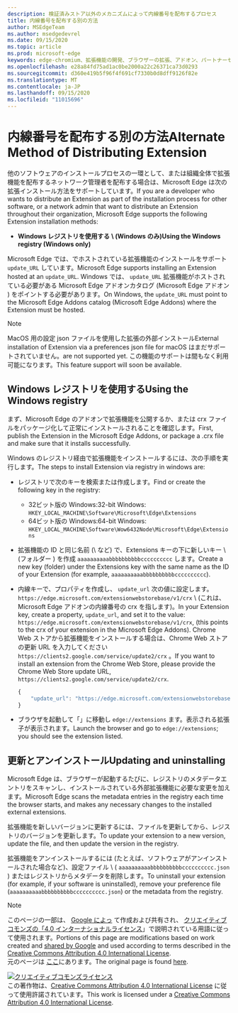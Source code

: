 ```yaml
---
description: 検証済みストア以外のメカニズムによって内線番号を配布するプロセス
title: 内線番号を配布する別の方法
author: MSEdgeTeam
ms.author: msedgedevrel
ms.date: 09/15/2020
ms.topic: article
ms.prod: microsoft-edge
keywords: edge-chromium、拡張機能の開発、ブラウザーの拡張、アドオン、パートナーセンター、開発者
ms.openlocfilehash: e28a84fd75ad1ac0be2000a22c26371ca73d0293
ms.sourcegitcommit: d360e419b5f96f4f691cf7330b0d8dff9126f82e
ms.translationtype: MT
ms.contentlocale: ja-JP
ms.lasthandoff: 09/15/2020
ms.locfileid: "11015696"
---
```

# <span data-ttu-id="03acb-104">内線番号を配布する別の方法</span><span class="sxs-lookup"><span data-stu-id="03acb-104">Alternate Method of Distributing Extension</span></span>  

<span data-ttu-id="03acb-105">他のソフトウェアのインストールプロセスの一環として、または組織全体で拡張機能を配布するネットワーク管理者を配布する場合は、Microsoft Edge は次の拡張インストール方法をサポートしています。</span><span class="sxs-lookup"><span data-stu-id="03acb-105">If you are a developer who wants to distribute an Extension as part of the installation process for other software, or a network admin that want to distribute an Extension throughout their organization, Microsoft Edge supports the following Extension installation methods:</span></span>  

*   **<span data-ttu-id="03acb-106">Windows レジストリを使用する \ (Windows のみ)</span><span class="sxs-lookup"><span data-stu-id="03acb-106">Using the Windows registry \(Windows only\)</span></span>**  

<span data-ttu-id="03acb-107">Microsoft Edge では、でホストされている拡張機能のインストールをサポート `update_URL` しています。</span><span class="sxs-lookup"><span data-stu-id="03acb-107">Microsoft Edge supports installing an Extension hosted at an `update_URL`.</span></span>  <span data-ttu-id="03acb-108">Windows では、 `update_URL` 拡張機能がホストされている必要がある Microsoft Edge アドオンカタログ (Microsoft Edge アドオン \) をポイントする必要があります。</span><span class="sxs-lookup"><span data-stu-id="03acb-108">On Windows, the `update_URL` must point to the Microsoft Edge Addons catalog \(Microsoft Edge Addons\) where the Extension must be hosted.</span></span>  

> [!NOTE]
> <span data-ttu-id="03acb-109">MacOS 用の設定 json ファイルを使用した拡張の外部インストール</span><span class="sxs-lookup"><span data-stu-id="03acb-109">External installation of Extension via a preferences json file for macOS</span></span> <!--and Linux--> <span data-ttu-id="03acb-110">はまだサポートされていません。</span><span class="sxs-lookup"><span data-stu-id="03acb-110">are not supported yet.</span></span>  <span data-ttu-id="03acb-111">この機能のサポートは間もなく利用可能になります。</span><span class="sxs-lookup"><span data-stu-id="03acb-111">This feature support will soon be available.</span></span>

## <span data-ttu-id="03acb-112">Windows レジストリを使用する</span><span class="sxs-lookup"><span data-stu-id="03acb-112">Using the Windows registry</span></span>  

<span data-ttu-id="03acb-113">まず、Microsoft Edge のアドオンで拡張機能を公開するか、または crx ファイルをパッケージ化して正常にインストールされることを確認します。</span><span class="sxs-lookup"><span data-stu-id="03acb-113">First, publish the Extension in the Microsoft Edge Addons, or package a .crx file and make sure that it installs successfully.</span></span>  

<span data-ttu-id="03acb-114">Windows のレジストリ経由で拡張機能をインストールするには、次の手順を実行します。</span><span class="sxs-lookup"><span data-stu-id="03acb-114">The steps to install Extension via registry in windows are:</span></span>  

*   <span data-ttu-id="03acb-115">レジストリで次のキーを検索または作成します。</span><span class="sxs-lookup"><span data-stu-id="03acb-115">Find or create the following key in the registry:</span></span>  
    *   <span data-ttu-id="03acb-116">32ビット版の Windows:</span><span class="sxs-lookup"><span data-stu-id="03acb-116">32-bit Windows:</span></span>  `HKEY_LOCAL_MACHINE\Software\Microsoft\Edge\Extensions`  
    *   <span data-ttu-id="03acb-117">64ビット版の Windows:</span><span class="sxs-lookup"><span data-stu-id="03acb-117">64-bit Windows:</span></span>  `HKEY_LOCAL_MACHINE\Software\Wow6432Node\Microsoft\Edge\Extensions`  
*   <span data-ttu-id="03acb-118">拡張機能の ID と同じ名前 (\ など) で、Extensions キーの下に新しいキー \ (フォルダー \) を作成 `aaaaaaaaaabbbbbbbbbbcccccccccc` します。</span><span class="sxs-lookup"><span data-stu-id="03acb-118">Create a new key \(folder\) under the Extensions key with the same name as the ID of your Extension \(for example, `aaaaaaaaaabbbbbbbbbbcccccccccc`\).</span></span>  
*   <span data-ttu-id="03acb-119">内線キーで、プロパティを作成し、 `update_url` 次の値に設定します。 `https://edge.microsoft.com/extensionwebstorebase/v1/crx` \ (これは、Microsoft Edge アドオンの内線番号の crx を指します)。</span><span class="sxs-lookup"><span data-stu-id="03acb-119">In your Extension key, create a property, `update_url`, and set it to the value: `https://edge.microsoft.com/extensionwebstorebase/v1/crx`,  \(this points to the crx of your extension in the Microsoft Edge Addons\).</span></span> <span data-ttu-id="03acb-120">Chrome Web ストアから拡張機能をインストールする場合は、Chrome Web ストアの更新 URL を入力してください `https://clients2.google.com/service/update2/crx` 。</span><span class="sxs-lookup"><span data-stu-id="03acb-120">If you want to install an extension from the Chrome Web Store, please provide the Chrome Web Store update URL, `https://clients2.google.com/service/update2/crx`.</span></span>  
    
    ```javascript
    {
        "update_url": "https://edge.microsoft.com/extensionwebstorebase/v1/crx"
    }
    ```  
    
*   <span data-ttu-id="03acb-121">ブラウザを起動して「」に移動し `edge://extensions` ます。表示される拡張子が表示されます。</span><span class="sxs-lookup"><span data-stu-id="03acb-121">Launch the browser and go to `edge://extensions`; you should see the extension listed.</span></span>  

## <span data-ttu-id="03acb-122">更新とアンインストール</span><span class="sxs-lookup"><span data-stu-id="03acb-122">Updating and uninstalling</span></span>  

<span data-ttu-id="03acb-123">Microsoft Edge は、ブラウザーが起動するたびに、レジストリのメタデータエントリをスキャンし、インストールされている外部拡張機能に必要な変更を加えます。</span><span class="sxs-lookup"><span data-stu-id="03acb-123">Microsoft Edge scans the metadata entries in the registry each time the browser starts, and makes any necessary changes to the installed external extensions.</span></span>  

<span data-ttu-id="03acb-124">拡張機能を新しいバージョンに更新するには、ファイルを更新してから、レジストリのバージョンを更新します。</span><span class="sxs-lookup"><span data-stu-id="03acb-124">To update your extension to a new version, update the file, and then update the version in the registry.</span></span>  

<span data-ttu-id="03acb-125">拡張機能をアンインストールするには (たとえば、ソフトウェアがアンインストールされた場合など)、設定ファイル \ ( `aaaaaaaaaabbbbbbbbbbcccccccccc.json` \) またはレジストリからメタデータを削除します。</span><span class="sxs-lookup"><span data-stu-id="03acb-125">To uninstall your extension \(for example, if your software is uninstalled\), remove your preference file \(`aaaaaaaaaabbbbbbbbbbcccccccccc.json`\) or the metadata from the registry.</span></span>  

<!-- image links -->  

<!-- links -->  

> [!NOTE]
> <span data-ttu-id="03acb-126">このページの一部は、 [Google によっ][GoogleSitePolicies] て作成および共有され、 [クリエイティブコモンズの「4.0 インターナショナルライセンス][CCA4IL]」で説明されている用語に従って使用されます。</span><span class="sxs-lookup"><span data-stu-id="03acb-126">Portions of this page are modifications based on work created and [shared by Google][GoogleSitePolicies] and used according to terms described in the [Creative Commons Attribution 4.0 International License][CCA4IL].</span></span>  
> <span data-ttu-id="03acb-127">元のページは [ここ](https://developer.chrome.com/apps/external_extensions)にあります。</span><span class="sxs-lookup"><span data-stu-id="03acb-127">The original page is found [here](https://developer.chrome.com/apps/external_extensions).</span></span>  

[![クリエイティブコモンズライセンス][CCby4Image]][CCA4IL]  
<span data-ttu-id="03acb-129">この著作物は、[Creative Commons Attribution 4.0 International License][CCA4IL] に従って使用許諾されています。</span><span class="sxs-lookup"><span data-stu-id="03acb-129">This work is licensed under a [Creative Commons Attribution 4.0 International License][CCA4IL].</span></span>  

[CCA4IL]: https://creativecommons.org/licenses/by/4.0  
[CCby4Image]: https://i.creativecommons.org/l/by/4.0/88x31.png  
[GoogleSitePolicies]: https://developers.google.com/terms/site-policies
